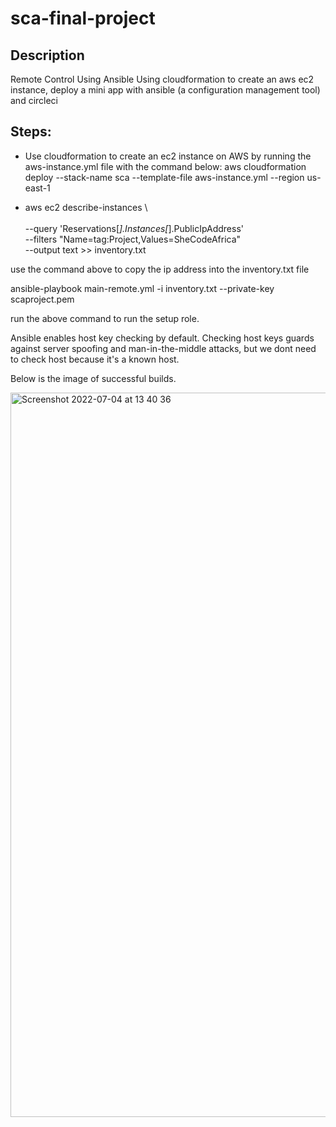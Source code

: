 # sca-final-project

## Description
Remote Control Using Ansible
Using cloudformation to create an aws ec2 instance, deploy a mini app with ansible (a configuration management tool) and circleci

## Steps:

- Use cloudformation to create an ec2 instance on AWS by running the aws-instance.yml file with the command below:
aws cloudformation deploy --stack-name sca --template-file aws-instance.yml --region us-east-1

- aws ec2 describe-instances \                                                  
\
        --query 'Reservations[*].Instances[*].PublicIpAddress' \
      --filters "Name=tag:Project,Values=SheCodeAfrica" \
      --output text >> inventory.txt

use the command above to copy the ip address into the inventory.txt file

ansible-playbook main-remote.yml -i inventory.txt --private-key scaproject.pem   

run the above command to run the setup role.


Ansible enables host key checking by default. Checking host keys guards against server spoofing and man-in-the-middle attacks, but we dont need to check host because it's a known host.

Below is the image of successful builds.

<img width="1159" alt="Screenshot 2022-07-04 at 13 40 36" src="https://user-images.githubusercontent.com/62122656/177156979-ca7943a0-e3b2-48ca-b734-70ef246a4945.png">
